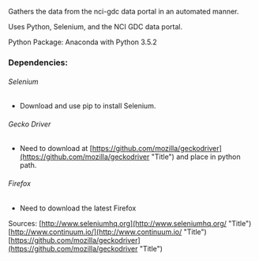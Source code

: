 Gathers the data from the nci-gdc data portal in an automated manner.

Uses Python, Selenium, and the NCI GDC data portal.

Python Package: Anaconda with Python 3.5.2



### Dependencies: ###
###### Selenium ######
* Download and use pip to install Selenium.
###### Gecko Driver ######
* Need to download at [https://github.com/mozilla/geckodriver](https://github.com/mozilla/geckodriver "Title") and place in python path.
###### Firefox ######
* Need to download the latest Firefox

Sources:
[http://www.seleniumhq.org](http://www.seleniumhq.org/ "Title")
[http://www.continuum.io/](http://www.continuum.io/ "Title")
[https://github.com/mozilla/geckodriver](https://github.com/mozilla/geckodriver "Title")
